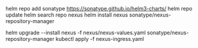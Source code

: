 helm repo add sonatype https://sonatype.github.io/helm3-charts/
helm repo update
helm search repo nexus
helm install nexus sonatype/nexus-repository-manager

helm upgrade --install nexus -f nexus/nexus-values.yaml sonatype/nexus-repository-manager
kubectl apply -f nexus-ingress.yaml